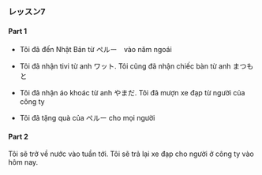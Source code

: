 ### レッスン7
#### Part 1

- Tôi đã đến Nhật Bản từ ぺルー　vào năm ngoái

- Tôi đã nhận tivi từ anh ワット. Tôi cũng đã nhận chiếc bàn từ anh まつもと 

- Tôi đã nhận áo khoác từ anh やまだ. Tôi đã mượn xe đạp từ người của công ty

- Tôi đã tặng quà của ぺルー cho mọi người

#### Part 2

Tôi sẽ trở về nước vào tuần tới. Tôi sẽ trả lại xe đạp cho người ở công ty vào hôm nay. 
